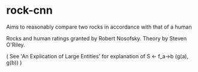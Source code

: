 # rock-cnn

Aims to reasonably compare two rocks in accordance with that of a human

Rocks and human ratings granted by Robert Nosofsky.
Theory by Steven O'Riley.

( See 'An Explication of Large Entities' for explanation of S <- f_a->b (g(a), g(b)) )
